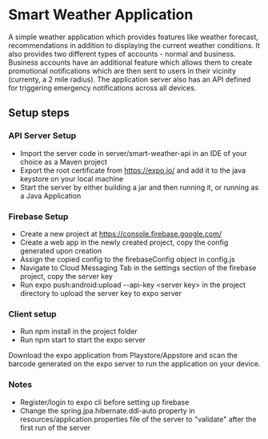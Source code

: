 # Smart Weather Application
A simple weather application which provides features like weather forecast, recommendations in addition to displaying the current weather conditions. It also provides two different types of accounts - normal and business. Business accounts have an additional feature which allows them to create promotional notifications which are then sent to users in their vicinity (currenty, a 2 mile radius). The application server also has an API defined for triggering emergency notifications across all devices.

## Setup steps

### API Server Setup
* Import the server code in server/smart-weather-api in an IDE of your choice as a Maven project
* Export the root certificate from https://expo.io/ and add it to the java keystore on your local machine
* Start the server by either building a jar and then running it, or running as a Java Application

### Firebase Setup
* Create a new project at https://console.firebase.google.com/
* Create a web app in the newly created project, copy the config generated upon creation
* Assign the copied config to the firebaseConfig object in config.js
* Navigate to Cloud Messaging Tab in the settings section of the firebase project, copy the server key
* Run expo push:android:upload --api-key \<server key\> in the project directory to upload the server key to expo server

### Client setup
* Run npm install in the project folder
* Run npm start to start the expo server

Download the expo application from Playstore/Appstore and scan the barcode generated on the expo server to run the application on your device.
 
### Notes 
* Register/login to expo cli before setting up firebase
* Change the spring.jpa.hibernate.ddl-auto property in resources/application.properties file of the server to "validate" after the first run of the server
